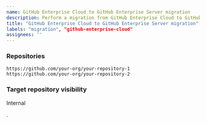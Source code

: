 ```yaml
---
name: GitHub Enterprise Cloud to GitHub Enterprise Server migration
description: Perform a migration from GitHub Enterprise Cloud to GitHub Enterprise Server
title: "GitHub Enterprise Cloud to GitHub Enterprise Server migration"
labels: "migration", "github-enterprise-cloud"
assignees: ''
---
```


<!-- Repositories: Enter in the github server repository url(s) to migrate - one per line -->

<!-- Visibility: Enter in the target repository visibility setting (internal, private, public) -->


### Repositories

```csv
https://github.com/your-org/your-repository-1
https://github.com/your-org/your-repository-2
```


### Target repository visibility

Internal

.
